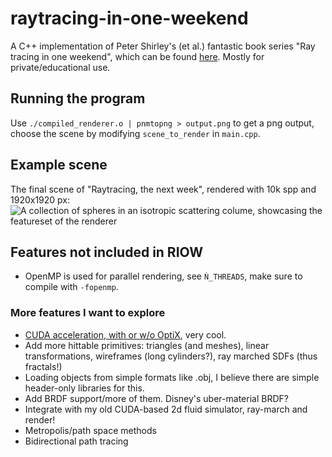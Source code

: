 # raytracing-in-one-weekend
A C++ implementation of Peter Shirley's (et al.) fantastic book series "Ray tracing in one weekend", which can be found [here](https://raytracing.github.io/). Mostly for private/educational use.

## Running the program
Use `./compiled_renderer.o | pnmtopng > output.png` to get a png output, choose the scene by modifying `scene_to_render` in `main.cpp`.

## Example scene
The final scene of "Raytracing, the next week", rendered with 10k spp and 1920x1920 px:
![A collection of spheres in an isotropic scattering colume, showcasing the featureset of the renderer](./riow_a_week.png)

## Features not included in RIOW
* OpenMP is used for parallel rendering, see `Ǹ_THREADS`, make sure to compile with `-fopenmp`.

### More features I want to explore
* [CUDA acceleration, with or w/o OptiX](https://developer.nvidia.com/blog/accelerated-ray-tracing-cuda/), very cool.
* Add more hittable primitives: triangles (and meshes), linear transformations, wireframes (long cylinders?), ray marched SDFs (thus fractals!)
* Loading objects from simple formats like .obj, I believe there are simple header-only libraries for this.
* Add BRDF support/more of them. Disney's uber-material BRDF?
* Integrate with my old CUDA-based 2d fluid simulator, ray-march and render!
* Metropolis/path space methods
* Bidirectional path tracing

